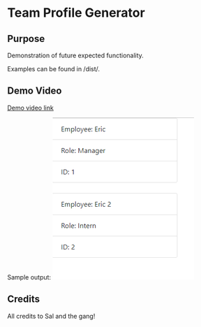 # Team Profile Generator

## Purpose

Demonstration of future expected functionality.

Examples can be found in /dist/.

## Demo Video
[Demo video link](https://drive.google.com/file/d/127fVclQifYzZqcMiOvloHIVvMml3pkql/view?usp=sharing)

Sample output:
  ![Alt text](dist/TeamGenScreen.png?raw=true "Screenshot")

  
## Credits
All credits to Sal and the gang!
